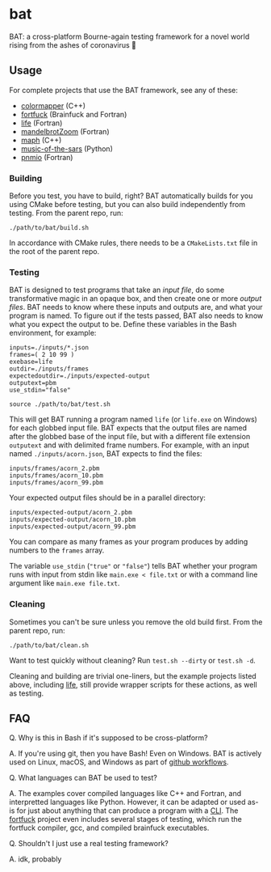 
# bat
BAT:  a cross-platform Bourne-again testing framework for a novel world rising from the ashes of coronavirus 🦇

## Usage
For complete projects that use the BAT framework, see any of these:
- [colormapper](https://github.com/JeffIrwin/colormapper) (C++)
- [fortfuck](https://github.com/JeffIrwin/fortfuck) (Brainfuck and Fortran)
- [life](https://github.com/JeffIrwin/life) (Fortran)
- [mandelbrotZoom](https://github.com/JeffIrwin/mandelbrotZoom) (Fortran)
- [maph](https://github.com/JeffIrwin/maph) (C++)
- [music-of-the-sars](https://github.com/JeffIrwin/music-of-the-sars) (Python)
- [pnmio](https://github.com/JeffIrwin/pnmio) (Fortran)


### Building
Before you test, you have to build, right?  BAT automatically builds for you using CMake before testing, but you can also build independently from testing.  From the parent repo, run:

    ./path/to/bat/build.sh

In accordance with CMake rules, there needs to be a `CMakeLists.txt` file in the root of the parent repo.

### Testing
BAT is designed to test programs that take an *input file*, do some transformative magic in an opaque box, and then create one or more *output files*.  BAT needs to know where these inputs and outputs are, and what your program is named.  To figure out if the tests passed, BAT also needs to know what you expect the output to be.  Define these variables in the Bash environment, for example:

    inputs=./inputs/*.json
    frames=( 2 10 99 )
    exebase=life
    outdir=./inputs/frames
    expectedoutdir=./inputs/expected-output
    outputext=pbm
    use_stdin="false"
    
    source ./path/to/bat/test.sh

This will get BAT running a program named `life` (or `life.exe` on Windows) for each globbed input file.  BAT expects that the output files are named after the globbed base of the input file, but with a different file extension `outputext` and with delimited frame numbers.  For example, with an input named `./inputs/acorn.json`, BAT expects to find the files:

    inputs/frames/acorn_2.pbm
    inputs/frames/acorn_10.pbm
    inputs/frames/acorn_99.pbm

Your expected output files should be in a parallel directory:

    inputs/expected-output/acorn_2.pbm
    inputs/expected-output/acorn_10.pbm
    inputs/expected-output/acorn_99.pbm

You can compare as many frames as your program produces by adding numbers to the `frames` array.

The variable `use_stdin` (`"true"` or `"false"`) tells BAT whether your program runs with input from stdin like `main.exe < file.txt` or with a command line argument like `main.exe file.txt`.

### Cleaning
Sometimes you can't be sure unless you remove the old build first.  From the parent repo, run:

    ./path/to/bat/clean.sh

Want to test quickly without cleaning?  Run `test.sh --dirty` or `test.sh -d`.

Cleaning and building are trivial one-liners, but the example projects listed above, including [life](https://github.com/JeffIrwin/life), still provide wrapper scripts for these actions, as well as testing.

## FAQ

Q.  Why is this in Bash if it's supposed to be cross-platform?

A.  If you're using git, then you have Bash!  Even on Windows.  BAT is actively used on Linux, macOS, and Windows as part of [github workflows](https://github.com/JeffIrwin/life/blob/master/.github/workflows/main.yml).


Q.  What languages can BAT be used to test?

A.  The examples cover compiled languages like C++ and Fortran, and interpretted languages like Python.  However, it can be adapted or used as-is for just about anything that can produce a program with a [CLI](https://en.wikipedia.org/wiki/Command-line_interface).  The [fortfuck](https://github.com/JeffIrwin/fortfuck) project even includes several stages of testing, which run the fortfuck compiler, gcc, and compiled brainfuck executables.


Q.  Shouldn't I just use a real testing framework?

A.  idk, probably 
